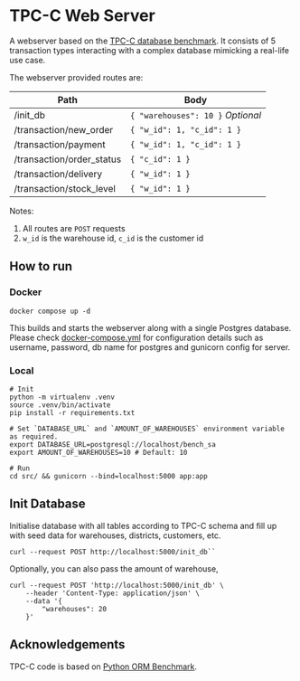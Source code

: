 # TPC-C Web Server

A webserver based on the [TPC-C database benchmark](https://www.tpc.org/tpcc/default5.asp). It consists of 5 transaction
types interacting with a complex database mimicking a real-life use case.

The webserver provided routes are:

| Path                      | Body                              |
|---------------------------|-----------------------------------|
| /init_db                  | `{ "warehouses": 10 }` _Optional_ |
| /transaction/new_order    | `{ "w_id": 1, "c_id": 1 }`        |
| /transaction/payment      | `{ "w_id": 1, "c_id": 1 }`        |
| /transaction/order_status | `{ "c_id": 1 }`                   |
| /transaction/delivery     | `{ "w_id": 1 }`                   |
| /transaction/stock_level  | `{ "w_id": 1 }`                   |

Notes:

1. All routes are `POST` requests
2. `w_id` is the warehouse id, `c_id` is the customer id

## How to run

### Docker

```shell
docker compose up -d
```

This builds and starts the webserver along with a single Postgres database. Please
check [docker-compose.yml](docker-compose.yml) for configuration details such as username, password, db name for
postgres and gunicorn config for server.

### Local

```shell
# Init
python -m virtualenv .venv
source .venv/bin/activate
pip install -r requirements.txt

# Set `DATABASE_URL` and `AMOUNT_OF_WAREHOUSES` environment variable as required.
export DATABASE_URL=postgresql://localhost/bench_sa
export AMOUNT_OF_WAREHOUSES=10 # Default: 10 

# Run
cd src/ && gunicorn --bind=localhost:5000 app:app
```

## Init Database

Initialise database with all tables according to TPC-C schema and fill up with seed data for warehouses, districts, customers, etc.

```shell
curl --request POST http://localhost:5000/init_db``
```

Optionally, you can also pass the amount of warehouse,

```shell
curl --request POST 'http://localhost:5000/init_db' \
    --header 'Content-Type: application/json' \
    --data '{
        "warehouses": 20
    }'
```

## Acknowledgements

TPC-C code is based on [Python ORM Benchmark](https://github.com/DominovTut/Python_ORM_Benchmark/).